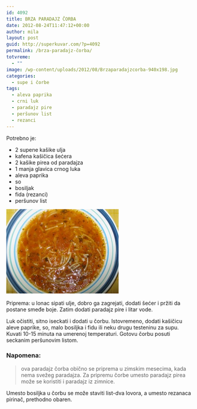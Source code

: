 ```yaml
---
id: 4092
title: BRZA PARADAJZ ČORBA
date: 2012-08-24T11:47:12+00:00
author: mila
layout: post
guid: http://superkuvar.com/?p=4092
permalink: /brza-paradajz-čorba/
totvreme:
  - ""
image: /wp-content/uploads/2012/08/Brzaparadajzcorba-940x198.jpg
categories:
  - supe i čorbe
tags:
  - aleva paprika
  - crni luk
  - paradajz pire
  - peršunov list
  - rezanci
---
```

Potrebno je:

  * 2 supene kašike ulja
  * kafena kašičica šećera
  * 2 kašike pirea od paradajza
  * 1 manja glavica crnog luka
  * aleva paprika
  * so
  * bosiljak
  * fida (rezanci)
  * peršunov list

<img class="alignnone size-medium wp-image-4094" title="Brzaparadajzcorba" src="/wp-content/uploads/2012/08/Brzaparadajzcorba-300x225.jpg" alt="" width="300" height="225" /> 

Priprema: u lonac sipati ulje, dobro ga zagrejati, dodati šećer i pržiti da postane smeđe boje. Zatim dodati paradajz pire i litar vode.

Luk očistiti, sitno iseckati i dodati u čorbu. Istovremeno, dodati kašičicu aleve paprike, so, malo bosiljka i fidu ili neku drugu testeninu za supu. Kuvati 10-15 minuta na umerenoj temperaturi. Gotovu čorbu posuti seckanim peršunovim listom.

### Napomena:
> ova paradajz čorba obično se priprema u zimskim mesecima, kada nema svežeg paradajza. Za pripremu čorbe umesto paradajz pirea može se koristiti i paradajz iz zimnice.

Umesto bosiljka u čorbu se može staviti list-dva lovora, a umesto rezanaca pirinač, prethodno obaren.